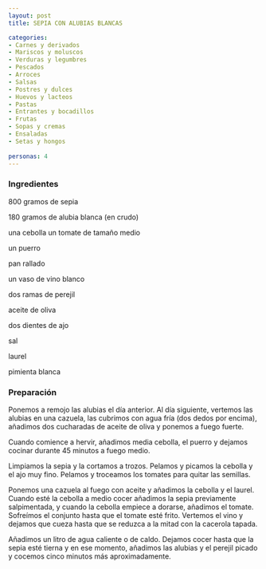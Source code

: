 ```yaml
---
layout: post
title: SEPIA CON ALUBIAS BLANCAS

categories:
- Carnes y derivados
- Mariscos y moluscos
- Verduras y legumbres
- Pescados
- Arroces
- Salsas
- Postres y dulces
- Huevos y lacteos
- Pastas
- Entrantes y bocadillos
- Frutas
- Sopas y cremas
- Ensaladas
- Setas y hongos
 
personas: 4 
---
```


<h3>Ingredientes</h3>
800 gramos de sepia

180 gramos de alubia blanca (en crudo)

una cebolla un tomate de tamaño medio

un puerro

pan rallado

un vaso de vino blanco

dos ramas de perejil

aceite de oliva

dos dientes de ajo

sal

laurel

pimienta blanca

<h3>Preparación</h3>
Ponemos a remojo las alubias el día anterior. Al día siguiente, vertemos las alubias en una cazuela, las cubrimos con agua fría (dos dedos por encima), añadimos dos cucharadas de aceite de oliva y ponemos a fuego fuerte.

Cuando comience a hervir, añadimos media cebolla, el puerro y dejamos cocinar durante 45 minutos a fuego medio.

Limpiamos la sepia y la cortamos a trozos. Pelamos y picamos la cebolla y el ajo muy fino. Pelamos y troceamos los tomates para quitar las semillas.

Ponemos una cazuela al fuego con aceite y añadimos la cebolla y el laurel. Cuando esté la cebolla a medio cocer añadimos la sepia previamente salpimentada, y cuando la cebolla empiece a dorarse, añadimos el tomate. Sofreímos el conjunto hasta que el tomate esté frito. Vertemos el vino y dejamos que cueza hasta que se reduzca a la mitad con la cacerola tapada.

Añadimos un litro de agua caliente o de caldo. Dejamos cocer hasta que la sepia esté tierna y en ese momento, añadimos las alubias y el perejil picado y cocemos cinco minutos más aproximadamente.

